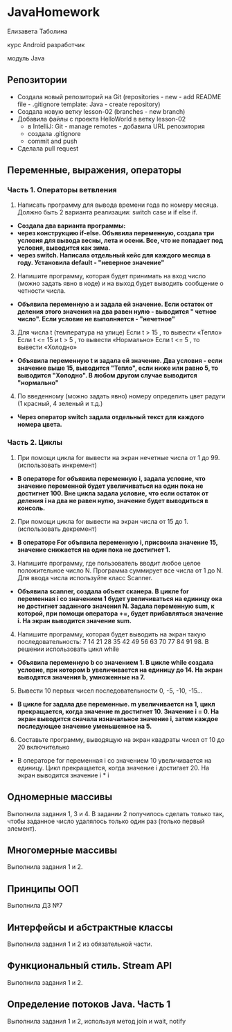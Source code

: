 <h1> JavaHomework </h1>

Елизавета Таболина

курс Android разработчик

модуль Java

<h2> Репозитории </h2>

* Создала новый репозиторий на Git (repositories - new - add README file - .gitignore template: Java - create
  repository)
* Создала новую ветку lesson-02 (branches - new branch)
* Добавила файлы с проекта HelloWorld в ветку lesson-02
  - в IntelliJ: Git - manage remotes - добавила URL репозитория
  - создала .gitignore
  - commit and push
* Cделала pull request

<h2> Переменные, выражения, операторы </h2>

<h3> Часть 1. Операторы ветвления </h3>

1. Написать программу для вывода времени года по номеру месяца.
   Должно быть 2 варианта реализации: switch case и if else if.
  - <b> Создала два варианта программы:
  - через конструкцию if-else. Объявила переменную, создала три условия для вывода весны, лета и осени. Все, что не
    попадает под условия, выводится как зима.
  - через switch. Написала отдельный кейс для каждого месяца в году. Установила default - "неверное значение" </b>

2. Напишите программу, которая будет принимать на вход число (можно задать явно в коде) и на выход
   будет выводить сообщение о четности числа.
  - <b> Объявила переменную а и задала ей значение. Если остаток от деления этого значения на два равен нулю -
    выводится "
    четное число". Если условие не выполняется - "нечетное" </b>

3. Для числа t (температура на улице)
   Если t > 15 , то вывести «Тепло»
   Если t <= 15 и t > 5 , то вывести «Нормально»
   Если t <= 5 , то вывести «Холодно»

  - <b> Объявила переменную t и задала ей значение. Два условия - если значение выше 15, выводится "Тепло", если ниже
    или
    равно 5, то выводится "Холодно". В любом другом случае выводится "нормально" </b>

4. По введенному (можно задать явно) номеру определить цвет радуги (1 красный, 4 зеленый и т.д.)

  - <b> Через оператор switch задала отдельный текст для каждого номера цвета. </b>

<h3> Часть 2. Циклы </h3>

1. При помощи цикла for вывести на экран нечетные числа от 1 до 99. (использовать инкремент)

  - <b> В операторе for объявила переменную i, задала условие, что значение переменной будет увеличиваться на один пока не
    достигнет 100. Вне цикла задала условие, что если остаток от деления i на два не равен нулю, значение будет
    выводиться в консоль. </b>

2. При помощи цикла for вывести на экран числа от 15 до 1. (использовать декремент)

  - <b> В операторе For объявила переменную i, присвоила значение 15, значение снижается на один пока не достигнет 1. </b>

3. Напишите программу, где пользователь вводит любое целое положительное число N. Программа
   суммирует все числа от 1 до N. Для ввода числа используйте класс Scanner.

  - <b> Объявила scanner, создала объект сканера. В цикле for переменная i со значением 1 будет увеличиваться на единицу
    ока не достигнет заданного значения N. Задала переменную sum, к которой, при помощи оператора +=, будет
    прибавляться значение i. На экран выводится значение sum. </b>

4. Напишите программу, которая будет выводить на экран такую последовательность: 7 14 21 28 35 42
   49 56 63 70 77 84 91 98. В решении использовать цикл while

  - <b> Объявила переменную b со значением 1. В цикле while создала условие, при котором b увеличивается на единицу до 14.
    На экран выводятся значения b, умноженные на 7. </b>

5. Вывести 10 первых чисел последовательности 0, -5, -10, -15…

  - <b> В цикле for задала две переменные. m увеличивается на 1, цикл прекращается, когда значение m достигнет 10.
    Значение i = 0. На экран выводится сначала изначальное значение i, затем каждое последующее значение уменьшенное
    на 5.</b>

6. Составьте программу, выводящую на экран квадраты чисел от 10 до 20 включительно

  - В операторе for переменная i со значением 10 увеличивается на единицу. Цикл прекращается, когда значение i
    достигает 20. На экран выводится значение i * i 

<h2> Одномерные массивы </h2>

Выполнила задания 1, 3 и 4. В задании 2 получилось сделать только так, чтобы заданное число удалялось только один раз (только первый элемент).


<h2> Многомерные массивы </h2>

Выполнила задания 1 и 2.

<h2> Принципы ООП </h2>

Выполнила ДЗ №7

<h2> Интерфейсы и абстрактные классы </h2>

Выполнила задания 1 и 2 из обязательной части.

<h2> Функциональный стиль. Stream API </h2>
Выполнила задания 1 и 2.

<h2> Определение потоков Java. Часть 1 </h2>
Выполнила задания 1 и 2, используя метод join и wait, notify</b>

